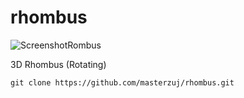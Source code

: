 # rhombus

![ScreenshotRombus](https://github.com/user-attachments/assets/bff144c6-6741-4cb0-9fe6-64b970bee31c)


3D Rhombus (Rotating)

    git clone https://github.com/masterzuj/rhombus.git
